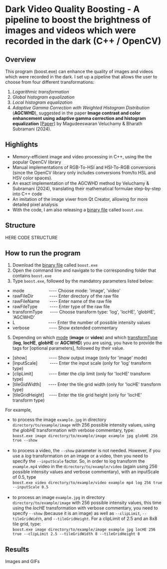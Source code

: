 # Dark Video Quality Boosting - A pipeline to boost the brightness of images and videos which were recorded in the dark (C++ / OpenCV)

## Overview
This program (boost.exe) can enhance the quality of images and videos which were recorded in the dark. I set up a pipeline that allows the user to choose from four different transformations:
1) *Logarithmic transformation*
2) *Global histogram equalization*
3) *Local histogram equalization*
4) *Adaptive Gamma Correction with Weighted Histogram Distribution* (**AGCWHD**), suggested in the paper **Image contrast and color enhancement using adaptive gamma correction and histogram equalization** [[Paper](https://www.sciencedirect.com/science/article/abs/pii/S0030402619301718?via%3Dihub)] by Magudeeswaran Veluchamy & Bharath Subramani (2024).

## Highlights
- Memory-efficient image and video processing in C++, using the the popular OpenCV library
- Manual implementations of RGB-To-HSI and HSI-To-RGB conversions (since the OpenCV library only includes conversions from/to HSL and HSV color spaces).
- An exact implementation of the AGCWHD method by Veluchamy & Subramani (2024), translating their mathematical formulae step-by-step into C++ code
- An imitation of the image viwer from Qt Creator, allowing for more detailed pixel analysis
- With the code, I am also releasing a [binary file](https://github.com/maxschlake/dark-video-quality-boosting/releases/latest) called `boost.exe`.

## Structure
HERE CODE STRUCTURE

## How to run the program
1. Download the [binary file](https://github.com/maxschlake/dark-video-quality-boosting/releases/latest) called `boost.exe`
2. Open the command line and navigate to the corresponding folder that contains `boost.exe`
3. Type `boost.exe`, followed by the mandatory parameters listed below: <br/>
- mode&nbsp;&nbsp;&nbsp;&nbsp;&nbsp;&nbsp;&nbsp;&nbsp;&nbsp;&nbsp;&nbsp;&nbsp;&nbsp;&nbsp;&nbsp;&nbsp;&nbsp;&nbsp;&nbsp;&nbsp;---- Choose mode: 'image', 'video' <br/>
- rawFileDir&nbsp;&nbsp;&nbsp;&nbsp;&nbsp;&nbsp;&nbsp;&nbsp;&nbsp;&nbsp;&nbsp;&nbsp;&nbsp;---- Enter directory of the raw file <br/>
- rawFileName&nbsp;&nbsp;&nbsp;&nbsp;&nbsp;&nbsp;&nbsp;&nbsp;---- Enter name of the raw file <br/>
- rawFileType&nbsp;&nbsp;&nbsp;&nbsp;&nbsp;&nbsp;&nbsp;&nbsp;&nbsp;&nbsp;---- Enter type of the raw file <br/>
- transformType&nbsp;&nbsp;&nbsp;&nbsp;&nbsp;&nbsp;---- Choose transform type: 'log', 'locHE', 'globHE', 'AGCWHD' <br/>
- L&nbsp;&nbsp;&nbsp;&nbsp;&nbsp;&nbsp;&nbsp;&nbsp;&nbsp;&nbsp;&nbsp;&nbsp;&nbsp;&nbsp;&nbsp;&nbsp;&nbsp;&nbsp;&nbsp;&nbsp;&nbsp;&nbsp;&nbsp;&nbsp;&nbsp;&nbsp;&nbsp;---- Enter the number of possible intensity values <br/>
- verbose&nbsp;&nbsp;&nbsp;&nbsp;&nbsp;&nbsp;&nbsp;&nbsp;&nbsp;&nbsp;&nbsp;&nbsp;&nbsp;&nbsp;&nbsp;&nbsp;---- Show extended commentary <br/>
5. Depending on which <ins>mode</ins> (**image** or **video**) and which <ins>transformType</ins> (**log**, **locHE**, **globHE** or **AGCWHD**) you are using, you have to provide the tags for [optional parameters], followed by their value.
- [show]&nbsp;&nbsp;&nbsp;&nbsp;&nbsp;&nbsp;&nbsp;&nbsp;&nbsp;&nbsp;&nbsp;&nbsp;&nbsp;&nbsp;&nbsp;&nbsp;&nbsp;&nbsp;---- Show output image (only for 'image' mode)
- [inputScale]&nbsp;&nbsp;&nbsp;&nbsp;&nbsp;&nbsp;&nbsp;&nbsp;&nbsp;&nbsp;---- Enter the input scale (only for 'log' transform type)
- [clipLimit]&nbsp;&nbsp;&nbsp;&nbsp;&nbsp;&nbsp;&nbsp;&nbsp;&nbsp;&nbsp;&nbsp;&nbsp;&nbsp;---- Enter the clip limit (only for 'locHE' transform type)
- [tileGidWidth]&nbsp;&nbsp;&nbsp;&nbsp;&nbsp;&nbsp;---- Enter the tile grid width (only for 'locHE' transform type)
- [tileGridHeight]&nbsp;&nbsp;&nbsp;&nbsp;----    Enter the tile grid height (only for 'locHE' transform type)

For example,
- to process the image `example.jpg` in directory `directory/to/example/image` with 256 possible intensity values, using the *globHE* transformation with verbose commentary, type: <br/>
`boost.exe image directory/to/example/image example jpg globHE 256 true --show` <br/><br/>
- to process a video, the `--show` parameter is not needed. However, if you use a *log* transformation on an image or a video, then you need to specify the `--inputScale` factor. So, in order to log transform the `example.mp4` video in the `directory/to/example/video` (again using 256 possible intensity values and verbose commentary), with an inputScale of 0.5, type <br/>
`boost.exe video directory/to/example/video example mp4 log 256 true --inputScale 0.5` <br/><br/>
- to process an image `example.jpg` in directory `directory/to/example/image` with 256 possible intensity values, this time using the *locHE* transformation with verbose commentary, you need to specify `--show` (because it is an image) as well as `--clipLimit`, `--tileGridWidth`, and `--tileGridHeight`. For a clipLimit of 2.5 and an 8x8 tile grid, type: <br/>
`boost.exe image directory/to/example/image example jpg locHE 256 true --clipLimit 2.5 --tileGridWidth 8 --tileGridHeight 8`

## Results
Images and GIFs
